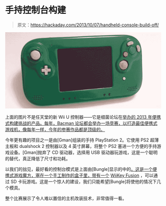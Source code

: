 # 手持控制台构建

> 原文：<https://hackaday.com/2013/10/07/handheld-console-build-off/>

![gc](img/b4ec6497a28ac45e995679da7461a695.png)

上面的图片不是任天堂的新 Wii U 控制器——它是细菌论坛在[举办的 2013 年便携式构建挑战的产品。每年，Bacman 论坛都会举办一场竞赛，以打造最佳便携式游戏机，像每年一样，今年的参赛作品都是顶级的。](http://www.made-by-bacteria.com/forum/viewtopic.php?f=18&t=3808)

今年更有趣的项目之一是由[Gman]组装的手持 PlayStation 2。它使用 PS2 超薄主板和 dualshock 2 控制器以及 4 英寸屏幕，将整个 PS2 塞进一个方便的手持游戏设备。[Gman]抛弃了 CD 驱动器，选择用 USB 驱动器玩游戏，这是一个聪明的替代，真正降低了尺寸和功耗。

以我们的拙见，最好看的控制台模式是上面由[Bungle]显示的中的[。这是一个便携式游戏魔方，塞在一个手工制作的盒子里，带有一个](http://www.made-by-bacteria.com/forum/viewtopic.php?f=0&t=3808&p=31662#p31662) [WiiKey Fusion](http://www.wiikey.com/features/) ，可以通过 SD 卡玩游戏。这是一个惊人的建设，我们只能希望[Bungle]将使他的情况下几个模具。

整个比赛展示了令人难以置信的主机改装技术，非常值得一看。